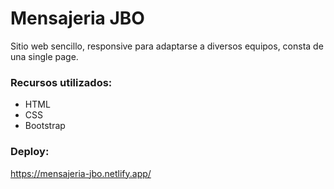﻿# Mensajeria JBO

Sitio web sencillo, responsive para adaptarse a diversos equipos, consta de una single page.

### Recursos utilizados:

* HTML
* CSS
* Bootstrap

### Deploy:

https://mensajeria-jbo.netlify.app/

